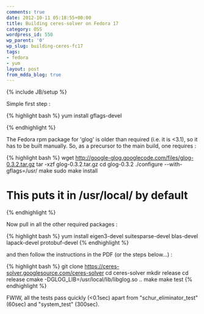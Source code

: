 ```yaml
---
comments: true
date: 2012-10-11 05:18:55+00:00
title: Building ceres-solver on Fedora 17
category: OSS
wordpress_id: 550
wp_parent: '0'
wp_slug: building-ceres-fc17
tags:
- fedora
- yum
layout: post
from_mdda_blog: true
---
```

{% include JB/setup %}


Simple first step :

{% highlight bash %}
yum install gflags-devel

{% endhighlight %}

The Fedora rpm package for 'glog' is older than required (i.e. it is &lt;3.1), so it has to be built manually.  So, as a precursor to the main build, one requires :


{% highlight bash %}
wget http://google-glog.googlecode.com/files/glog-0.3.2.tar.gz
tar -xzf glog-0.3.2.tar.gz
cd glog-0.3.2
./configure --with-gflags=/usr/
make
sudo make install
# This puts it in /usr/local/ by default
{% endhighlight %}

Now pull in all the other required packages :

{% highlight bash %}
yum install eigen3-devel suitesparse-devel blas-devel lapack-devel protobuf-devel
{% endhighlight %}

and then follow the instructions in the PDF (or the steps below...) :

{% highlight bash %}
git clone https://ceres-solver.googlesource.com/ceres-solver
cd ceres-solver
mkdir release
cd release
cmake -DGLOG_LIB=/usr/local/lib/libglog.so ..
make
make test
{% endhighlight %}

FWIW, all the tests pass quickly (&lt;0.1sec) apart from "schur_eliminator_test" (60sec) and "system_test" (300sec).

